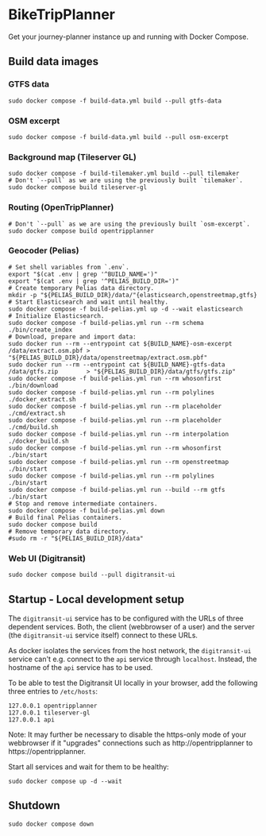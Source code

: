 # BikeTripPlanner

Get your journey-planner instance up and running with Docker Compose.

## Build data images

### GTFS data

```shell
sudo docker compose -f build-data.yml build --pull gtfs-data
```

### OSM excerpt

```shell
sudo docker compose -f build-data.yml build --pull osm-excerpt
```

### Background map (Tileserver GL)

```shell
sudo docker compose -f build-tilemaker.yml build --pull tilemaker
# Don't `--pull` as we are using the previously built `tilemaker`.
sudo docker compose build tileserver-gl
```

### Routing (OpenTripPlanner)

```shell
# Don't `--pull` as we are using the previously built `osm-excerpt`.
sudo docker compose build opentripplanner
```

### Geocoder (Pelias)

```shell
# Set shell variables from `.env`.
export "$(cat .env | grep '^BUILD_NAME=')" 
export "$(cat .env | grep '^PELIAS_BUILD_DIR=')" 
# Create temporary Pelias data directory.
mkdir -p "${PELIAS_BUILD_DIR}/data/"{elasticsearch,openstreetmap,gtfs}
# Start Elasticsearch and wait until healthy.
sudo docker compose -f build-pelias.yml up -d --wait elasticsearch
# Initialize Elasticsearch.
sudo docker compose -f build-pelias.yml run --rm schema ./bin/create_index
# Download, prepare and import data:
sudo docker run --rm --entrypoint cat ${BUILD_NAME}-osm-excerpt /data/extract.osm.pbf > "${PELIAS_BUILD_DIR}/data/openstreetmap/extract.osm.pbf"
sudo docker run --rm --entrypoint cat ${BUILD_NAME}-gtfs-data   /data/gtfs.zip        > "${PELIAS_BUILD_DIR}/data/gtfs/gtfs.zip"
sudo docker compose -f build-pelias.yml run --rm whosonfirst   ./bin/download
sudo docker compose -f build-pelias.yml run --rm polylines     ./docker_extract.sh
sudo docker compose -f build-pelias.yml run --rm placeholder   ./cmd/extract.sh
sudo docker compose -f build-pelias.yml run --rm placeholder   ./cmd/build.sh
sudo docker compose -f build-pelias.yml run --rm interpolation ./docker_build.sh
sudo docker compose -f build-pelias.yml run --rm whosonfirst   ./bin/start
sudo docker compose -f build-pelias.yml run --rm openstreetmap ./bin/start
sudo docker compose -f build-pelias.yml run --rm polylines     ./bin/start
sudo docker compose -f build-pelias.yml run --build --rm gtfs  ./bin/start
# Stop and remove intermediate containers.
sudo docker compose -f build-pelias.yml down
# Build final Pelias containers.
sudo docker compose build
# Remove temporary data directory.
#sudo rm -r "${PELIAS_BUILD_DIR}/data"
```

### Web UI (Digitransit)

```shell
sudo docker compose build --pull digitransit-ui
```

## Startup - Local development setup

The `digitransit-ui` service has to be configured with the URLs of three dependent services.
Both, the client (webbrowser of a user) and the server (the `digitransit-ui` service itself) connect to these URLs.

As docker isolates the services from the host network, the `digitransit-ui` service can't e.g. connect to the `api` service through `localhost`. Instead, the hostname of the `api` service has to be used.

To be able to test the Digitransit UI locally in your browser, add the following three entries to `/etc/hosts`:

```
127.0.0.1 opentripplanner
127.0.0.1 tileserver-gl
127.0.0.1 api
```

Note: It may further be necessary to disable the https-only mode of your webbrowser if it "upgrades" connections such as http://opentripplanner to https://opentripplanner.

Start all services and wait for them to be healthy:

```shell
sudo docker compose up -d --wait
```

## Shutdown

```shell
sudo docker compose down
```
